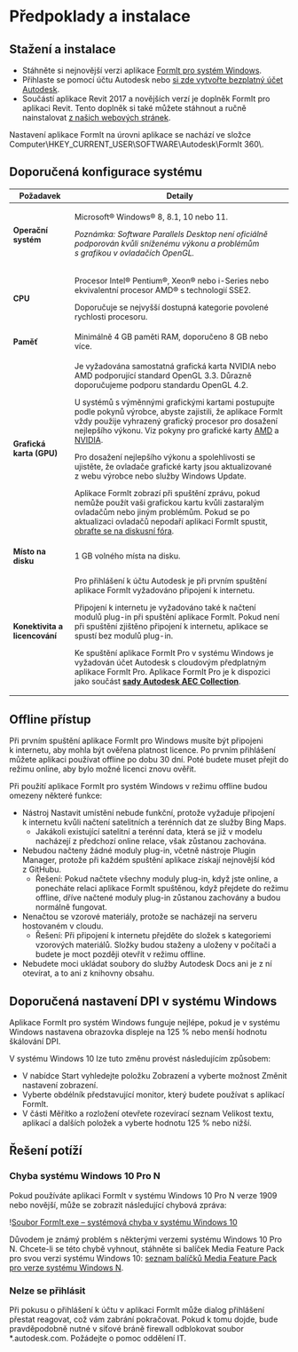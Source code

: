 # Předpoklady a instalace

## Stažení a instalace

* Stáhněte si nejnovější verzi aplikace [FormIt pro systém Windows](https://formit.autodesk.com/page/download).
* Přihlaste se pomocí účtu Autodesk nebo [si zde vytvořte bezplatný účet Autodesk](https://accounts.autodesk.com).
* Součástí aplikace Revit 2017 a novějších verzí je doplněk FormIt pro aplikaci Revit. Tento doplněk si také můžete stáhnout a ručně nainstalovat [z našich webových stránek](https://formit.autodesk.com/page/formit-revit).

Nastavení aplikace FormIt na úrovni aplikace se nachází ve složce Computer\\HKEY_CURRENT_USER\\SOFTWARE\\Autodesk\\FormIt 360\\.

## Doporučená konfigurace systému

| Požadavek                    | Detaily                                                                                                                                                                                                                                                                                                                                                                                                                                                                                                                                                                                                                                                                                                                                                                                                                                                                                                                 |
| ------------------------------ | ----------------------------------------------------------------------------------------------------------------------------------------------------------------------------------------------------------------------------------------------------------------------------------------------------------------------------------------------------------------------------------------------------------------------------------------------------------------------------------------------------------------------------------------------------------------------------------------------------------------------------------------------------------------------------------------------------------------------------------------------------------------------------------------------------------------------------------------------------------------------------------------------------------------------- |
| **Operační systém**           | <p>Microsoft® Windows® 8, 8.1, 10 nebo 11.</p><p><em>Poznámka: Software Parallels Desktop není oficiálně podporován kvůli sníženému výkonu a problémům s grafikou v ovladačích OpenGL.</em></p>                                                                                                                                                                                                                                                                                                                                                                                                                                                                                                                                                                                                                                                                                                                                     |
| **CPU**                        | <p>Procesor Intel® Pentium®, Xeon® nebo i-Series nebo ekvivalentní procesor AMD® s technologií SSE2.</p><p>Doporučuje se nejvyšší dostupná kategorie povolené rychlosti procesoru.</p>                                                                                                                                                                                                                                                                                                                                                                                                                                                                                                                                                                                                                                                                                                                                                                    |
| **Paměť**                     | Minimálně 4 GB paměti RAM, doporučeno 8 GB nebo více.                                                                                                                                                                                                                                                                                                                                                                                                                                                                                                                                                                                                                                                                                                                                                                                                                                                                            |
| **Grafická karta (GPU)**           | <p>Je vyžadována samostatná grafická karta NVIDIA nebo AMD podporující standard OpenGL 3.3. Důrazně doporučujeme podporu standardu OpenGL 4.2.</p><p>U systémů s výměnnými grafickými kartami postupujte podle pokynů výrobce, abyste zajistili, že aplikace FormIt vždy použije vyhrazený grafický procesor pro dosažení nejlepšího výkonu. Viz pokyny pro grafické karty <a href="https://www.amd.com/en/support/kb/faq/dh-017">AMD</a> a <a href="http://nvidia.custhelp.com/app/answers/detail/a_id/2615/kw/manage%203d%20settings/related/1">NVIDIA</a>.</p><p>Pro dosažení nejlepšího výkonu a spolehlivosti se ujistěte, že ovladače grafické karty jsou aktualizované z webu výrobce nebo služby Windows Update.</p><p>Aplikace FormIt zobrazí při spuštění zprávu, pokud nemůže použít vaši grafickou kartu kvůli zastaralým ovladačům nebo jiným problémům. Pokud se po aktualizaci ovladačů nepodaří aplikaci FormIt spustit, <a href="https://forums.autodesk.com/t5/formit-forum/bd-p/142">obraťte se na diskusní fóra</a>.</p> |
| **Místo na disku**                 | 1 GB volného místa na disku.                                                                                                                                                                                                                                                                                                                                                                                                                                                                                                                                                                                                                                                                                                                                                                                                                                                                                                   |
| **Konektivita a licencování** | <p>Pro přihlášení k účtu Autodesk je při prvním spuštění aplikace FormIt vyžadováno připojení k internetu.</p><p>Připojení k internetu je vyžadováno také k načtení modulů plug-in při spuštění aplikace FormIt. Pokud není při spuštění zjištěno připojení k internetu, aplikace se spustí bez modulů plug-in.</p><p>Ke spuštění aplikace FormIt Pro v systému Windows je vyžadován účet Autodesk s cloudovým předplatným aplikace FormIt Pro. Aplikace FormIt Pro je k dispozici jako součást <a href="https://www.autodesk.com/collections/architecture-engineering-construction/overview"><strong>sady Autodesk AEC Collection</strong></a>.</p>                                                                                                                                                                                                                                                                                                   |

## Offline přístup

Při prvním spuštění aplikace FormIt pro Windows musíte být připojeni k internetu, aby mohla být ověřena platnost licence. Po prvním přihlášení můžete aplikaci používat offline po dobu 30 dní. Poté budete muset přejít do režimu online, aby bylo možné licenci znovu ověřit.

Při použití aplikace FormIt pro systém Windows v režimu offline budou omezeny některé funkce:

* Nástroj Nastavit umístění nebude funkční, protože vyžaduje připojení k internetu kvůli načtení satelitních a terénních dat ze služby Bing Maps.
  * Jakákoli existující satelitní a terénní data, která se již v modelu nacházejí z předchozí online relace, však zůstanou zachována.
* Nebudou načteny žádné moduly plug-in, včetně nástroje Plugin Manager, protože při každém spuštění aplikace získají nejnovější kód z GitHubu.
  * Řešení: Pokud načtete všechny moduly plug-in, když jste online, a ponecháte relaci aplikace FormIt spuštěnou, když přejdete do režimu offline, dříve načtené moduly plug-in zůstanou zachovány a budou normálně fungovat.
* Nenačtou se vzorové materiály, protože se nacházejí na serveru hostovaném v cloudu.
  * Řešení: Při připojení k internetu přejděte do složek s kategoriemi vzorových materiálů. Složky budou staženy a uloženy v počítači a budete je moct později otevřít v režimu offline.
* Nebudete moci ukládat soubory do služby Autodesk Docs ani je z ní otevírat, a to ani z knihovny obsahu.

## Doporučená nastavení DPI v systému Windows

Aplikace FormIt pro systém Windows funguje nejlépe, pokud je v systému Windows nastavena obrazovka displeje na 125 % nebo menší hodnotu škálování DPI.

V systému Windows 10 lze tuto změnu provést následujícím způsobem:

* V nabídce Start vyhledejte položku Zobrazení a vyberte možnost Změnit nastavení zobrazení.
* Vyberte obdélník představující monitor, který budete používat s aplikací FormIt.
* V části Měřítko a rozložení otevřete rozevírací seznam Velikost textu, aplikací a dalších položek a vyberte hodnotu 125 % nebo nižší.

## Řešení potíží

### Chyba systému Windows 10 Pro N

Pokud používáte aplikaci FormIt v systému Windows 10 Pro N verze 1909 nebo novější, může se zobrazit následující chybová zpráva:

\![Soubor FormIt.exe – systémová chyba v systému Windows 10](<../.gitbook/assets/windows 10 error message.png>)

Důvodem je známý problém s některými verzemi systému Windows 10 Pro N. Chcete-li se této chybě vyhnout, stáhněte si balíček Media Feature Pack pro svou verzi systému Windows 10: [seznam balíčků Media Feature Pack pro verze systému Windows N](https://support.microsoft.com/en-us/topic/media-feature-pack-list-for-windows-n-editions-c1c6fffa-d052-8338-7a79-a4bb980a700a).

### Nelze se přihlásit

Při pokusu o přihlášení k účtu v aplikaci FormIt může dialog přihlášení přestat reagovat, což vám zabrání pokračovat. Pokud k tomu dojde, bude pravděpodobně nutné v síťové bráně firewall odblokovat soubor *.autodesk.com. Požádejte o pomoc oddělení IT.
